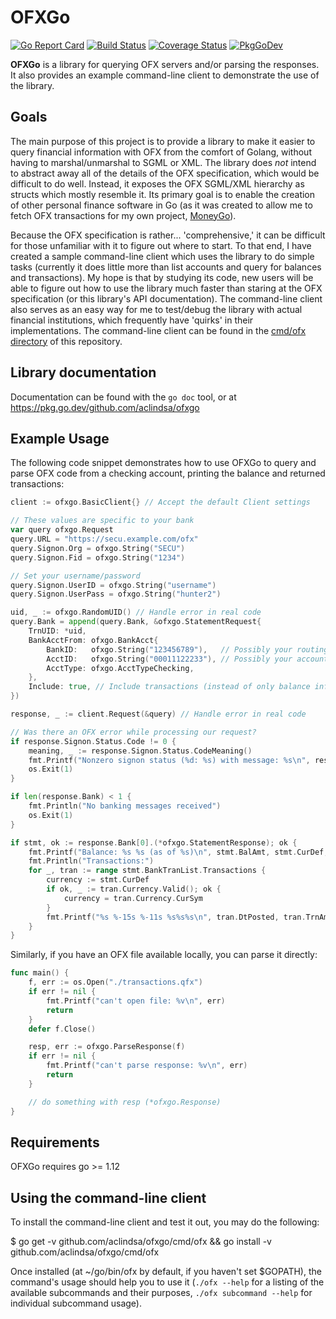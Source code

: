 # OFXGo

[![Go Report Card](https://goreportcard.com/badge/github.com/aclindsa/ofxgo)](https://goreportcard.com/report/github.com/aclindsa/ofxgo)
[![Build Status](https://github.com/aclindsa/ofxgo/workflows/ofxgo%20CI%20Test/badge.svg?branch=master)](https://github.com/aclindsa/ofxgo/actions?query=workflow%3A%22ofxgo+CI+Test%22+branch%3Amaster)
[![Coverage Status](https://coveralls.io/repos/github/aclindsa/ofxgo/badge.svg?branch=master)](https://coveralls.io/github/aclindsa/ofxgo?branch=master)
[![PkgGoDev](https://pkg.go.dev/badge/github.com/aclindsa?ofxgo)](https://pkg.go.dev/github.com/aclindsa/ofxgo)

**OFXGo** is a library for querying OFX servers and/or parsing the responses. It
also provides an example command-line client to demonstrate the use of the
library.

## Goals

The main purpose of this project is to provide a library to make it easier to
query financial information with OFX from the comfort of Golang, without having
to marshal/unmarshal to SGML or XML. The library does _not_ intend to abstract
away all of the details of the OFX specification, which would be difficult to do
well. Instead, it exposes the OFX SGML/XML hierarchy as structs which mostly
resemble it. Its primary goal is to enable the creation of other personal
finance software in Go (as it was created to allow me to fetch OFX transactions
for my own project, [MoneyGo](https://github.com/aclindsa/moneygo)).

Because the OFX specification is rather... 'comprehensive,' it can be difficult
for those unfamiliar with it to figure out where to start. To that end, I have
created a sample command-line client which uses the library to do simple tasks
(currently it does little more than list accounts and query for balances and
transactions). My hope is that by studying its code, new users will be able to
figure out how to use the library much faster than staring at the OFX
specification (or this library's API documentation). The command-line client
also serves as an easy way for me to test/debug the library with actual
financial institutions, which frequently have 'quirks' in their implementations.
The command-line client can be found in the [cmd/ofx
directory](https://github.com/aclindsa/ofxgo/tree/master/cmd/ofx) of this
repository.

## Library documentation

Documentation can be found with the `go doc` tool, or at
https://pkg.go.dev/github.com/aclindsa/ofxgo

## Example Usage

The following code snippet demonstrates how to use OFXGo to query and parse
OFX code from a checking account, printing the balance and returned transactions:

```go
client := ofxgo.BasicClient{} // Accept the default Client settings

// These values are specific to your bank
var query ofxgo.Request
query.URL = "https://secu.example.com/ofx"
query.Signon.Org = ofxgo.String("SECU")
query.Signon.Fid = ofxgo.String("1234")

// Set your username/password
query.Signon.UserID = ofxgo.String("username")
query.Signon.UserPass = ofxgo.String("hunter2")

uid, _ := ofxgo.RandomUID() // Handle error in real code
query.Bank = append(query.Bank, &ofxgo.StatementRequest{
	TrnUID: *uid,
	BankAcctFrom: ofxgo.BankAcct{
		BankID:   ofxgo.String("123456789"),   // Possibly your routing number
		AcctID:   ofxgo.String("00011122233"), // Possibly your account number
		AcctType: ofxgo.AcctTypeChecking,
	},
	Include: true, // Include transactions (instead of only balance information)
})

response, _ := client.Request(&query) // Handle error in real code

// Was there an OFX error while processing our request?
if response.Signon.Status.Code != 0 {
	meaning, _ := response.Signon.Status.CodeMeaning()
	fmt.Printf("Nonzero signon status (%d: %s) with message: %s\n", response.Signon.Status.Code, meaning, response.Signon.Status.Message)
	os.Exit(1)
}

if len(response.Bank) < 1 {
	fmt.Println("No banking messages received")
	os.Exit(1)
}

if stmt, ok := response.Bank[0].(*ofxgo.StatementResponse); ok {
	fmt.Printf("Balance: %s %s (as of %s)\n", stmt.BalAmt, stmt.CurDef, stmt.DtAsOf)
	fmt.Println("Transactions:")
	for _, tran := range stmt.BankTranList.Transactions {
		currency := stmt.CurDef
		if ok, _ := tran.Currency.Valid(); ok {
			currency = tran.Currency.CurSym
		}
		fmt.Printf("%s %-15s %-11s %s%s%s\n", tran.DtPosted, tran.TrnAmt.String()+" "+currency.String(), tran.TrnType, tran.Name, tran.Payee.Name, tran.Memo)
	}
}
```

Similarly, if you have an OFX file available locally, you can parse it directly:

```go
func main() {
	f, err := os.Open("./transactions.qfx")
	if err != nil {
		fmt.Printf("can't open file: %v\n", err)
		return
	}
	defer f.Close()

	resp, err := ofxgo.ParseResponse(f)
	if err != nil {
		fmt.Printf("can't parse response: %v\n", err)
		return
	}

	// do something with resp (*ofxgo.Response)
}
```

## Requirements

OFXGo requires go >= 1.12

## Using the command-line client

To install the command-line client and test it out, you may do the following:

$ go get -v github.com/aclindsa/ofxgo/cmd/ofx && go install -v github.com/aclindsa/ofxgo/cmd/ofx

Once installed (at ~/go/bin/ofx by default, if you haven't set $GOPATH), the
command's usage should help you to use it (`./ofx --help` for a listing of the
available subcommands and their purposes, `./ofx subcommand --help` for
individual subcommand usage).
